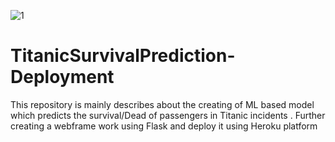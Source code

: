 ![1](https://user-images.githubusercontent.com/63364350/129478459-480f333a-87b6-489f-a095-62e8700261bd.PNG)

# TitanicSurvivalPrediction-Deployment


This repository is mainly describes about the creating of ML based model which predicts the survival/Dead of passengers in Titanic incidents . Further creating a webframe work using Flask and deploy it using Heroku platform 

